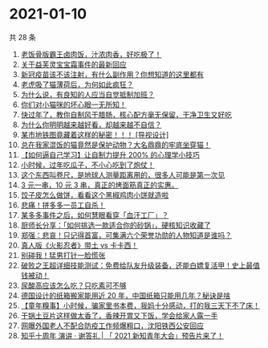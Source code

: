# 2021-01-10

共 28 条

<!-- BEGIN ZHIHUVIDEO -->
<!-- 最后更新时间 Sun Jan 10 2021 18:26:09 GMT+0800 (CST) -->
1. [老饭骨版霸王卤肉饭，汁浓肉香，好吃极了！](https://www.zhihu.com/zvideo/1331312761599975424)
1. [关于益芙灵宝宝霜事件的最新回应](https://www.zhihu.com/zvideo/1331599766266851328)
1. [新冠疫苗该不该注射，有什么副作用？你想知道的这里都有](https://www.zhihu.com/zvideo/1331357944684785664)
1. [老虎吸了猫薄荷后，为何如此疯狂？](https://www.zhihu.com/zvideo/1329485741899423744)
1. [为什么说，有良知的人应当自觉抵制加班？](https://www.zhihu.com/zvideo/1331566994840129536)
1. [你们对小猫咪的坏心眼一无所知！](https://www.zhihu.com/zvideo/1330192220923047936)
1. [快过年了，教你自制风干腊肠，核心配方毫无保留，干净卫生又好吃](https://www.zhihu.com/zvideo/1331577418650812416)
1. [为什么你明明越来越好看，却越来越不自信？](https://www.zhihu.com/zvideo/1331581199299424256)
1. [某市地铁图竟藏着这样的秘密！！！ [导视设计]](https://www.zhihu.com/zvideo/1331320764272869376)
1. [总在我家混饭的猫竟然是保护动物？大名鼎鼎的牢底坐穿猫！](https://www.zhihu.com/zvideo/1331323997267767296)
1. [【如何逼自己学习】让自制力提升 200% 的心理学小技巧](https://www.zhihu.com/zvideo/1330843154573242368)
1. [小时候，过年吃瓜子，不小心吃到了炮仗！](https://www.zhihu.com/zvideo/1330254486372298752)
1. [这个东西叫卷尺，是地球人测量距离用的，很多人可能是第一次见](https://www.zhihu.com/zvideo/1331303460151840768)
1. [3 元一串，10 元 3 串，真正的烤面筋真正的实惠。](https://www.zhihu.com/zvideo/1331188591913914368)
1. [饺子皮怎么做饼，看看这个黑椒鸡肉小饼就造啦](https://www.zhihu.com/zvideo/1331633868550254592)
1. [悲痛！拼多多一员工自杀！](https://www.zhihu.com/zvideo/1331321003305906176)
1. [某多多事件之后，如何慧眼看穿「血汗工厂」？](https://www.zhihu.com/zvideo/1330918038586679296)
1. [厨师长分享：「如何挑选一款适合你的砂锅」，硬核知识收藏了](https://www.zhihu.com/zvideo/1331235783374843904)
1. [郑强：悲哀！只记得首富，可集满六个荣誉功勋的人物知道是谁吗？](https://www.zhihu.com/zvideo/1330172681014956032)
1. [真人版《火影忍者》带土 vs 卡卡西！](https://www.zhihu.com/zvideo/1331271534782844928)
1. [别碰我！猛男打针一脸慌张](https://www.zhihu.com/zvideo/1330166981556207616)
1. [破败之王超详细技能测试：免费给队友升级装备，还能白嫖复活甲！史上最值钱被动！](https://www.zhihu.com/zvideo/1331357113097330688)
1. [尿酸高应该怎么吃？只吃素可不够](https://www.zhihu.com/zvideo/1331313138198249472)
1. [德国设计的纸箱搬家能用近 20 年，中国纸箱只能用几年？秘诀是啥](https://www.zhihu.com/zvideo/1330955992172167168)
1. [【童年糗事】小时候，骗家里书本费，我妈十分感动，打的我三天下不了床！](https://www.zhihu.com/zvideo/1330210493534138368)
1. [干锅土豆片这样做太香了，香辣开胃又下饭，学会给家人露一手](https://www.zhihu.com/zvideo/1331220173668216832)
1. [网曝外国老人不配合防疫工作频爆粗口，沈阳铁西公安回应](https://www.zhihu.com/zvideo/1330179089073381376)
1. [知乎十周年 演讲 · 谢答礼 | 「 2021 新知青年大会」预告片来了！](https://www.zhihu.com/zvideo/1330167347064233984)
<!-- END ZHIHUVIDEO -->
